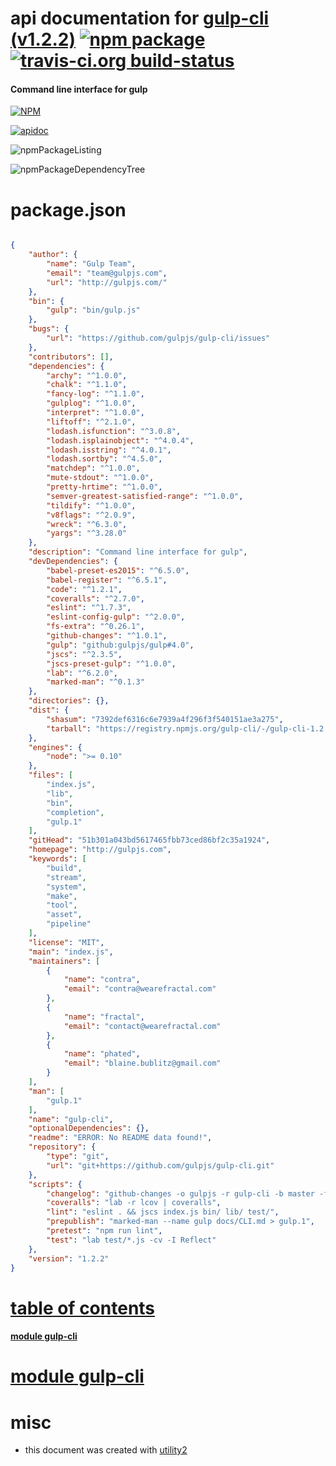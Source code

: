 # api documentation for  [gulp-cli (v1.2.2)](http://gulpjs.com)  [![npm package](https://img.shields.io/npm/v/npmdoc-gulp-cli.svg?style=flat-square)](https://www.npmjs.org/package/npmdoc-gulp-cli) [![travis-ci.org build-status](https://api.travis-ci.org/npmdoc/node-npmdoc-gulp-cli.svg)](https://travis-ci.org/npmdoc/node-npmdoc-gulp-cli)
#### Command line interface for gulp

[![NPM](https://nodei.co/npm/gulp-cli.png?downloads=true)](https://www.npmjs.com/package/gulp-cli)

[![apidoc](https://npmdoc.github.io/node-npmdoc-gulp-cli/build/screenCapture.buildNpmdoc.browser._2Fhome_2Ftravis_2Fbuild_2Fnpmdoc_2Fnode-npmdoc-gulp-cli_2Ftmp_2Fbuild_2Fapidoc.html.png)](https://npmdoc.github.io/node-npmdoc-gulp-cli/build/apidoc.html)

![npmPackageListing](https://npmdoc.github.io/node-npmdoc-gulp-cli/build/screenCapture.npmPackageListing.svg)

![npmPackageDependencyTree](https://npmdoc.github.io/node-npmdoc-gulp-cli/build/screenCapture.npmPackageDependencyTree.svg)



# package.json

```json

{
    "author": {
        "name": "Gulp Team",
        "email": "team@gulpjs.com",
        "url": "http://gulpjs.com/"
    },
    "bin": {
        "gulp": "bin/gulp.js"
    },
    "bugs": {
        "url": "https://github.com/gulpjs/gulp-cli/issues"
    },
    "contributors": [],
    "dependencies": {
        "archy": "^1.0.0",
        "chalk": "^1.1.0",
        "fancy-log": "^1.1.0",
        "gulplog": "^1.0.0",
        "interpret": "^1.0.0",
        "liftoff": "^2.1.0",
        "lodash.isfunction": "^3.0.8",
        "lodash.isplainobject": "^4.0.4",
        "lodash.isstring": "^4.0.1",
        "lodash.sortby": "^4.5.0",
        "matchdep": "^1.0.0",
        "mute-stdout": "^1.0.0",
        "pretty-hrtime": "^1.0.0",
        "semver-greatest-satisfied-range": "^1.0.0",
        "tildify": "^1.0.0",
        "v8flags": "^2.0.9",
        "wreck": "^6.3.0",
        "yargs": "^3.28.0"
    },
    "description": "Command line interface for gulp",
    "devDependencies": {
        "babel-preset-es2015": "^6.5.0",
        "babel-register": "^6.5.1",
        "code": "^1.2.1",
        "coveralls": "^2.7.0",
        "eslint": "^1.7.3",
        "eslint-config-gulp": "^2.0.0",
        "fs-extra": "^0.26.1",
        "github-changes": "^1.0.1",
        "gulp": "github:gulpjs/gulp#4.0",
        "jscs": "^2.3.5",
        "jscs-preset-gulp": "^1.0.0",
        "lab": "^6.2.0",
        "marked-man": "^0.1.3"
    },
    "directories": {},
    "dist": {
        "shasum": "7392def6316c6e7939a4f296f3f540151ae3a275",
        "tarball": "https://registry.npmjs.org/gulp-cli/-/gulp-cli-1.2.2.tgz"
    },
    "engines": {
        "node": ">= 0.10"
    },
    "files": [
        "index.js",
        "lib",
        "bin",
        "completion",
        "gulp.1"
    ],
    "gitHead": "51b301a043bd5617465fbb73ced86bf2c35a1924",
    "homepage": "http://gulpjs.com",
    "keywords": [
        "build",
        "stream",
        "system",
        "make",
        "tool",
        "asset",
        "pipeline"
    ],
    "license": "MIT",
    "main": "index.js",
    "maintainers": [
        {
            "name": "contra",
            "email": "contra@wearefractal.com"
        },
        {
            "name": "fractal",
            "email": "contact@wearefractal.com"
        },
        {
            "name": "phated",
            "email": "blaine.bublitz@gmail.com"
        }
    ],
    "man": [
        "gulp.1"
    ],
    "name": "gulp-cli",
    "optionalDependencies": {},
    "readme": "ERROR: No README data found!",
    "repository": {
        "type": "git",
        "url": "git+https://github.com/gulpjs/gulp-cli.git"
    },
    "scripts": {
        "changelog": "github-changes -o gulpjs -r gulp-cli -b master -f ./CHANGELOG.md --order-semver --use-commit-body",
        "coveralls": "lab -r lcov | coveralls",
        "lint": "eslint . && jscs index.js bin/ lib/ test/",
        "prepublish": "marked-man --name gulp docs/CLI.md > gulp.1",
        "pretest": "npm run lint",
        "test": "lab test/*.js -cv -I Reflect"
    },
    "version": "1.2.2"
}
```



# <a name="apidoc.tableOfContents"></a>[table of contents](#apidoc.tableOfContents)

#### [module gulp-cli](#apidoc.module.gulp-cli)



# <a name="apidoc.module.gulp-cli"></a>[module gulp-cli](#apidoc.module.gulp-cli)



# misc
- this document was created with [utility2](https://github.com/kaizhu256/node-utility2)
